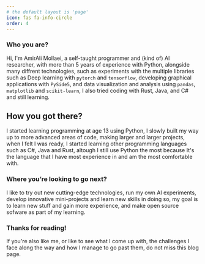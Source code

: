 ```yaml
---
# the default layout is 'page'
icon: fas fa-info-circle
order: 4
---
```


### Who you are?
Hi, I'm AmirAli Mollaei, a self-taught programmer and (kind of) AI researcher, with more than 5 years of experience with Python, alongside many diffrent technologies, such as experiments with the multiple libraries such as Deep learning with `pytorch` and `tensorflow`, developing graphical applications with `PySide5`, and data visualization and analysis using `pandas`, `matplotlib` and `scikit-learn`, I also tried coding with Rust, Java, and C# and still learning.

## How you got there?
I started learning programming at age 13 using Python, I slowly built my way up to more advanced areas of code, making larger and larger projects, when I felt I was ready, I started learning other programming languages such as C#, Java and Rust, altough I still use Python the most because It's the language that I have most experience in and am the most comfortable with.

### Where you’re looking to go next?
I like to try out new cutting-edge technologies, run my own AI experiments, develop innovative mini-projects and learn new skills in doing so, my goal is to learn new stuff and gain more experience, and make open source sofware as part of my learning.

### Thanks for reading!
If you're also like me, or like to see what I come up with, the challenges I face along the way and how I manage to go past them, do not miss this blog page.

